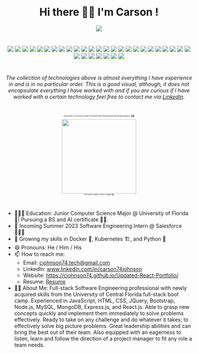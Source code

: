 <h1 align="center">Hi there 👋🏽 I'm Carson !</h1>

<!--
**cjohnson74/cjohnson74** is a ✨_special_✨ repository because its `README.md` (this file) appears on your GitHub profile.-->

<p align="center">
    <!-- <img src="https://github-readme-stats.vercel.app/api?username=cjohnson74" /> -->
    <img src="https://github-readme-streak-stats.herokuapp.com/?user=cjohnson74"/>
</p>

#

<p align="center"><img src="https://img.shields.io/badge/CSS3-1572B6?style=for-the-badge&logo=css3&logoColor=white" /> <img src="https://img.shields.io/badge/HTML5-E34F26?style=for-the-badge&logo=html5&logoColor=white" /> <img src="https://img.shields.io/badge/JavaScript-323330?style=for-the-badge&logo=javascript&logoColor=F7DF1E" /> <img src="https://img.shields.io/badge/MySQL-005C84?style=for-the-badge&logo=mysql&logoColor=white" /> <img src="https://img.shields.io/badge/GraphQl-E10098?style=for-the-badge&logo=graphql&logoColor=white" /> <img src="https://img.shields.io/badge/Apollo%20GraphQL-311C87?&style=for-the-badge&logo=Apollo%20GraphQL&logoColor=white" /> <img src="https://img.shields.io/badge/Insomnia-5849be?style=for-the-badge&logo=Insomnia&logoColor=white" /> <img src="https://img.shields.io/badge/MongoDB-4EA94B?style=for-the-badge&logo=mongodb&logoColor=white" /> <img src="https://img.shields.io/badge/Express.js-000000?style=for-the-badge&logo=express&logoColor=white" /> <img src="https://img.shields.io/badge/React-20232A?style=for-the-badge&logo=react&logoColor=61DAFB" /> <img src="https://img.shields.io/badge/Node.js-339933?style=for-the-badge&logo=nodedotjs&logoColor=white" /> <img src="https://img.shields.io/badge/Handlebars.js-f0772b?style=for-the-badge&logo=handlebarsdotjs&logoColor=black" /> <img src="https://img.shields.io/badge/jQuery-0769AD?style=for-the-badge&logo=jquery&logoColor=white" /> <img src="https://img.shields.io/badge/Bootstrap-563D7C?style=for-the-badge&logo=bootstrap&logoColor=white" /> <img src="https://img.shields.io/badge/Tailwind_CSS-38B2AC?style=for-the-badge&logo=tailwind-css&logoColor=white" /> <img src="https://img.shields.io/badge/Jest-C21325?style=for-the-badge&logo=jest&logoColor=white" /> <img src="https://img.shields.io/badge/JWT-000000?style=for-the-badge&logo=JSON%20web%20tokens&logoColor=white" /> <img src="https://img.shields.io/badge/Sequelize-52B0E7?style=for-the-badge&logo=Sequelize&logoColor=white" /> <img src="https://img.shields.io/badge/json-5E5C5C?style=for-the-badge&logo=json&logoColor=white" /> <img src="https://img.shields.io/badge/C%23-239120?style=for-the-badge&logo=c-sharp&logoColor=white" /> <img src="https://img.shields.io/badge/.NET-512BD4?style=for-the-badge&logo=dotnet&logoColor=white" /> <img src="https://img.shields.io/badge/Amazon_AWS-FF9900?style=for-the-badge&logo=amazonaws&logoColor=white" /> <img src="https://img.shields.io/badge/Amazon%20DynamoDB-4053D6?style=for-the-badge&logo=Amazon%20DynamoDB&logoColor=white" /> <img src="https://img.shields.io/badge/Nginx-009639?style=for-the-badge&logo=nginx&logoColor=white" /> <img src="https://img.shields.io/badge/Python-FFD43B?style=for-the-badge&logo=python&logoColor=darkgreen" /> 
<img src="https://img.shields.io/badge/Flask-000000?style=for-the-badge&logo=flask&logoColor=white" /> <img src="https://img.shields.io/badge/pypi-3775A9?style=for-the-badge&logo=pypi&logoColor=white" /> <img src="https://img.shields.io/badge/Swift-FA7343?style=for-the-badge&logo=swift&logoColor=white" /> <img src="https://img.shields.io/badge/Heroku-430098?style=for-the-badge&logo=heroku&logoColor=white" /> <img src="https://img.shields.io/badge/IntelliJIDEA-000000.svg?style=for-the-badge&logo=intellij-idea&logoColor=white" /> <img src="https://img.shields.io/badge/Visual_Studio_Code-0078D4?style=for-the-badge&logo=visual%20studio%20code&logoColor=white" /> <img src="https://img.shields.io/badge/Visual_Studio-5C2D91?style=for-the-badge&logo=visual%20studio&logoColor=white" /></p>

#

<sub><p align="center">*The collection of technologies above is almost everything I have experience in and is in no particular order. This is a good visual, although, it does not encapsulate everything I have worked with and if you are curious if I have worked with a certain technology feel free to contact me via [LinkedIn](https://www.linkedin.com/in/carson74johnson/).*</p></sub>

#
<p align="center" style="font-size:5px">University of Central Florida Full-Stack Web Development Bootcamp Alumni. 👨🏽‍🎓
<br/>
<br/>
<a href="https://api.badgr.io/public/assertions/zJFrY9pYT_6REON00hr_RQ?identity__email=carson74johnson%40gmail.com">
    <img height="200px" width="200px" src="https://user-images.githubusercontent.com/52815609/148991821-5bc659d9-ae45-4462-b755-a654ebe909f6.png">
</a>
    <br/>
    <sub>Click above image to verify on Badgr! 👍🏽</sub>
</p>

#
- 👨🏽‍🎓 Education: Junior Computer Science Major @ University of Florida 🐊| Pursuing a BS and AI certificate 🤖🧠. 
- 🔭 Incoming Summer 2023 Software Engineering Intern @ Salesforce 👨🏾‍💻
- 🌱 Growing my skills in Docker 🐳, Kubernetes 🏗️, and Python 🐍 
- 😄 Pronouns: He / Him / His
- 📫 How to reach me: 
    - Email: cjohnson74.tech@gmail.com 
    - LinkedIn: www.linkedin.com/in/carson74johnson
    - Website: https://cjohnson74.github.io/Updated-React-Portfolio/
    - Resume: [Resume](https://docs.google.com/document/d/1OhMUhtMjt0_1zBVzizBhAYNICdYJtOYmplixadGipmE/edit?usp=sharing)
- 👋🏽  About Me: Full-stack Software Engineering professional with newly acquired skills from the University of Central Florida full-stack boot camp. Experienced in JavaScript, HTML, CSS, JQuery, Bootstrap, Node.js, MySQL, MongoDB, Express.js, and React.js. Able to grasp new concepts quickly and implement them immediately to solve problems effectively. Ready to take on any challenge and do whatever it takes; to effectively solve big picture problems. Great leadership abilities and can bring the best out of their team. Also equipped with an eagerness to listen, learn and follow the direction of a project manager to fit any role a team needs.
